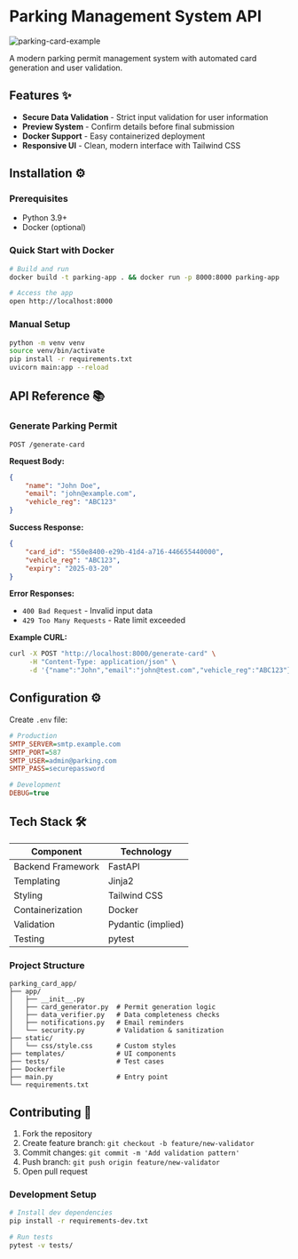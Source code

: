 # Parking Management System API 

![parking-card-example](https://via.placeholder.com/400x200.png?text=Parking+Card+Preview)

A modern parking permit management system with automated card generation and user validation.

## Features ✨
- **Secure Data Validation** - Strict input validation for user information
- **Preview System** - Confirm details before final submission
- **Docker Support** - Easy containerized deployment
- **Responsive UI** - Clean, modern interface with Tailwind CSS

## Installation ⚙️

### Prerequisites
- Python 3.9+
- Docker (optional)

### Quick Start with Docker
```bash
# Build and run
docker build -t parking-app . && docker run -p 8000:8000 parking-app

# Access the app
open http://localhost:8000
```

### Manual Setup
```bash
python -m venv venv
source venv/bin/activate
pip install -r requirements.txt
uvicorn main:app --reload
```

## API Reference 📚

### Generate Parking Permit
```http
POST /generate-card
```

**Request Body:**
```json
{
    "name": "John Doe",
    "email": "john@example.com",
    "vehicle_reg": "ABC123"
}
```

**Success Response:**
```json
{
    "card_id": "550e8400-e29b-41d4-a716-446655440000",
    "vehicle_reg": "ABC123", 
    "expiry": "2025-03-20"
}
```

**Error Responses:**
- `400 Bad Request` - Invalid input data
- `429 Too Many Requests` - Rate limit exceeded

**Example CURL:**
```bash
curl -X POST "http://localhost:8000/generate-card" \
     -H "Content-Type: application/json" \
     -d '{"name":"John","email":"john@test.com","vehicle_reg":"ABC123"}'
```

## Configuration ⚙️
Create `.env` file:
```ini
# Production
SMTP_SERVER=smtp.example.com
SMTP_PORT=587
SMTP_USER=admin@parking.com
SMTP_PASS=securepassword

# Development
DEBUG=true
```

## Tech Stack 🛠️
| Component            | Technology           |
|----------------------|----------------------|
| Backend Framework    | FastAPI              |
| Templating           | Jinja2               |
| Styling              | Tailwind CSS         |
| Containerization     | Docker               |
| Validation           | Pydantic (implied)   |
| Testing              | pytest               |

### Project Structure
```
parking_card_app/
├── app/
│   ├── __init__.py
│   ├── card_generator.py  # Permit generation logic
│   ├── data_verifier.py   # Data completeness checks
│   ├── notifications.py   # Email reminders
│   └── security.py        # Validation & sanitization
├── static/
│   └── css/style.css      # Custom styles
├── templates/             # UI components
├── tests/                 # Test cases
├── Dockerfile
├── main.py                # Entry point
└── requirements.txt
```

## Contributing 🤝
1. Fork the repository
2. Create feature branch: `git checkout -b feature/new-validator`
3. Commit changes: `git commit -m 'Add validation pattern'`
4. Push branch: `git push origin feature/new-validator`
5. Open pull request

### Development Setup
```bash
# Install dev dependencies
pip install -r requirements-dev.txt

# Run tests
pytest -v tests/
```
